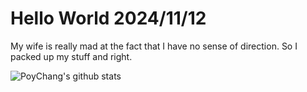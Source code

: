 # Hello World 2024/11/12

My wife is really mad at the fact that I have no sense of direction.
So I packed up my stuff and right.

![PoyChang's github stats](https://github-readme-stats.vercel.app/api?username=poychang&show_icons=true&theme=dracula)
